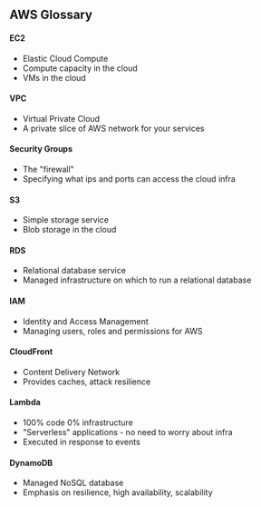 ## AWS Glossary

#### EC2

- Elastic Cloud Compute
- Compute capacity in the cloud
- VMs in the cloud

#### VPC

- Virtual Private Cloud
- A private slice of AWS network for your services

#### Security Groups

- The "firewall"
- Specifying what ips and ports can access the cloud infra

#### S3

- Simple storage service
- Blob storage in the cloud

#### RDS

- Relational database service
- Managed infrastructure on which to run a relational database

#### IAM

- Identity and Access Management
- Managing users, roles and permissions for AWS

#### CloudFront

- Content Delivery Network
- Provides caches, attack resilience

#### Lambda

- 100% code 0% infrastructure
- "Serverless" applications - no need to worry about infra
- Executed in response to events

#### DynamoDB

- Managed NoSQL database
- Emphasis on resilience, high availability, scalability
